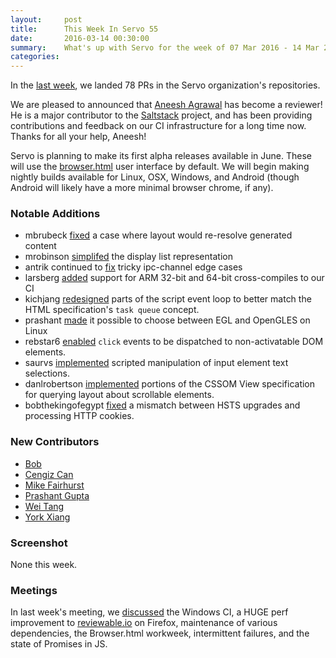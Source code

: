 ```yaml
---
layout:     post
title:      This Week In Servo 55
date:       2016-03-14 00:30:00
summary:    What's up with Servo for the week of 07 Mar 2016 - 14 Mar 2016
categories:
---
```


In the [last week](https://github.com/pulls?page=1&q=is%3Apr+is%3Amerged+closed%3A2016-03-07..2016-03-14+user%3Aservo), we landed 78 PRs in the Servo organization's repositories.

We are pleased to announced that [Aneesh Agrawal](https://github.com/aneeshusa) has become a reviewer! He is a major contributor to the [Saltstack](https://github.com/saltstack/salt/) project, and has been providing contributions and feedback on our CI infrastructure for a long time now. Thanks for all your help, Aneesh!

Servo is planning to make its first alpha releases available in June. These will use the [browser.html](https://github.com/browserhtml/browser.html) user interface by default. We will begin making nightly builds available for Linux, OSX, Windows, and Android (though Android will likely have a more minimal browser chrome, if any).

### Notable Additions

 - mbrubeck [fixed](https://github.com/servo/servo/pull/9969) a case where layout would re-resolve generated content
 - mrobinson [simplifed](https://github.com/servo/servo/pull/9962) the display list representation
 - antrik continued to [fix](https://github.com/servo/servo/pull/9948) tricky ipc-channel edge cases
 - larsberg [added](https://github.com/servo/saltfs/pull/239) support for ARM 32-bit and 64-bit cross-compiles to our CI
 - kichjang [redesigned](https://github.com/servo/servo/pull/9217) parts of the script event loop to better match the HTML specification's `task queue` concept.
 - prashant [made](https://github.com/servo/servo/pull/9781) it possible to choose between EGL and OpenGLES on Linux
 - rebstar6 [enabled](https://github.com/servo/servo/pull/9930) `click` events to be dispatched to non-activatable DOM elements.
 - saurvs [implemented](https://github.com/servo/servo/pull/9905) scripted manipulation of input element text selections.
 - danlrobertson [implemented](https://github.com/servo/servo/pull/9824) portions of the CSSOM View specification for querying layout about scrollable elements.
 - bobthekingofegypt [fixed](https://github.com/servo/servo/pull/9780) a mismatch between HSTS upgrades and processing HTTP cookies.

### New Contributors

 - [Bob](https://github.com/bobthekingofegypt)
 - [Cengiz Can](https://github.com/cengizIO)
 - [Mike Fairhurst](https://github.com/MichaelRFairhurst)
 - [Prashant Gupta](https://github.com/prashantgupta24)
 - [Wei Tang](https://github.com/sorpaas)
 - [York Xiang](https://github.com/bombless)

### Screenshot

None this week.

### Meetings

In last week's meeting, we [discussed](https://github.com/servo/servo/wiki/Meeting-2016-03-07) the Windows CI, a HUGE perf improvement to [reviewable.io](http://reviewable.io) on Firefox, maintenance of various dependencies, the Browser.html workweek, intermittent failures, and the state of Promises in JS.
